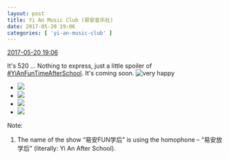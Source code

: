 ```yaml
---
layout: post
title: Yi An Music Club (易安音乐社)
date: 2017-05-20 19:06
categories: [ 'yi-an-music-club' ]
---
```


<div class="weibo-info">
  <a href="http://weibo.com/6094546964/F40DPtuR8">2017-05-20 19:06</a>
</div>

It's 520 … Nothing to express, just a little spoiler of [#YiAnFunTimeAfterSchool](http://weibo.com/p/100808bad46130a6c7f06116b4183fd352744b). It's coming soon. ![very happy](http://img.t.sinajs.cn/t4/appstyle/expression/ext/normal/58/mb_org.gif)

<!-- more -->

<ul class="weibo-pic-list-2">
  <li class="weibo-pic">
    <a href="http://wx2.sinaimg.cn/mw690/006Es64Agy1ffs19lsr20j32io1w0npd.jpg"><img src="http://wx2.sinaimg.cn/thumb150/006Es64Agy1ffs19lsr20j32io1w0npd.jpg" /></a>
  </li>
  <li class="weibo-pic">
    <a href="http://wx4.sinaimg.cn/mw690/006Es64Agy1ffs19ox752j33402c0u0x.jpg"><img src="http://wx4.sinaimg.cn/thumb150/006Es64Agy1ffs19ox752j33402c0u0x.jpg" /></a>
  </li>
  <li class="weibo-pic">
    <a href="http://wx3.sinaimg.cn/mw690/006Es64Agy1ffs19se878j3340268u0x.jpg"><img src="http://wx3.sinaimg.cn/thumb150/006Es64Agy1ffs19se878j3340268u0x.jpg" /></a>
  </li>
  <li class="weibo-pic">
    <a href="http://wx1.sinaimg.cn/mw690/006Es64Agy1ffs19vuih0j33402c0e82.jpg"><img src="http://wx1.sinaimg.cn/thumb150/006Es64Agy1ffs19vuih0j33402c0e82.jpg" /></a>
  </li>
</ul>

Note:
1. The name of the show “易安FUN学后” is using the homophone – “易安放学后” (literally: Yi An After School).
